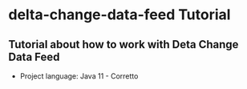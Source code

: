 # delta-change-data-feed Tutorial

## Tutorial about how to work with Deta Change Data Feed

- Project language: Java 11 - Corretto
